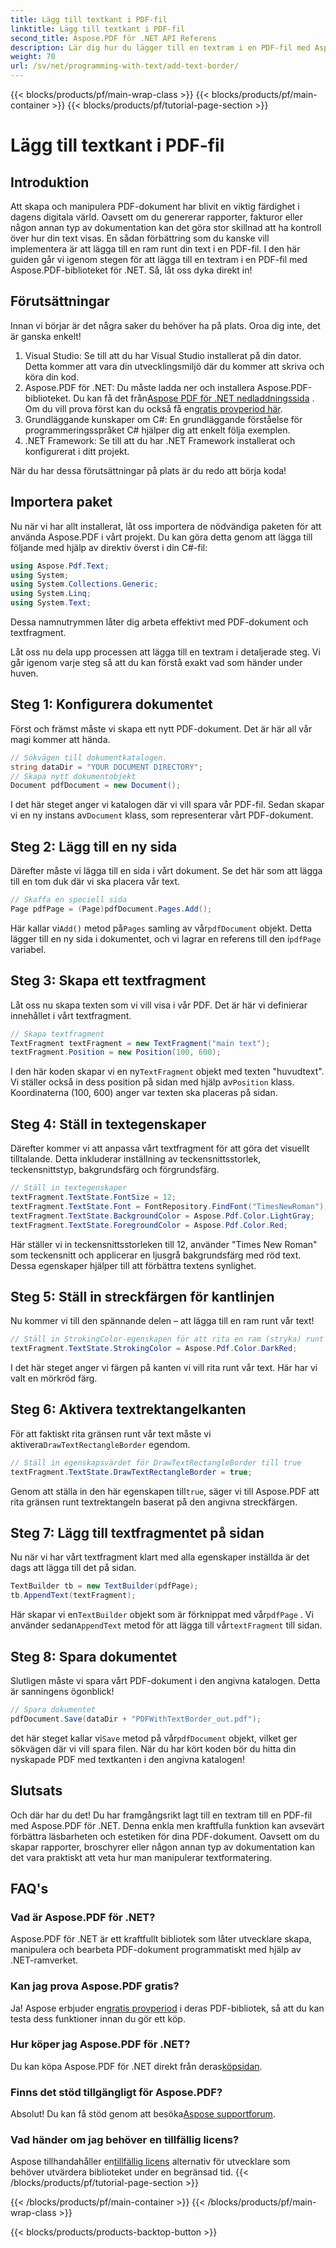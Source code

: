 ```yaml
---
title: Lägg till textkant i PDF-fil
linktitle: Lägg till textkant i PDF-fil
second_title: Aspose.PDF för .NET API Referens
description: Lär dig hur du lägger till en textram i en PDF-fil med Aspose.PDF för .NET med denna steg-för-steg-guide. Förbättra dina PDF-dokument.
weight: 70
url: /sv/net/programming-with-text/add-text-border/
---
```


{{< blocks/products/pf/main-wrap-class >}}
{{< blocks/products/pf/main-container >}}
{{< blocks/products/pf/tutorial-page-section >}}

# Lägg till textkant i PDF-fil

## Introduktion

Att skapa och manipulera PDF-dokument har blivit en viktig färdighet i dagens digitala värld. Oavsett om du genererar rapporter, fakturor eller någon annan typ av dokumentation kan det göra stor skillnad att ha kontroll över hur din text visas. En sådan förbättring som du kanske vill implementera är att lägga till en ram runt din text i en PDF-fil. I den här guiden går vi igenom stegen för att lägga till en textram i en PDF-fil med Aspose.PDF-biblioteket för .NET. Så, låt oss dyka direkt in!

## Förutsättningar

Innan vi börjar är det några saker du behöver ha på plats. Oroa dig inte, det är ganska enkelt!

1. Visual Studio: Se till att du har Visual Studio installerat på din dator. Detta kommer att vara din utvecklingsmiljö där du kommer att skriva och köra din kod.
2.  Aspose.PDF för .NET: Du måste ladda ner och installera Aspose.PDF-biblioteket. Du kan få det från[Aspose PDF för .NET nedladdningssida](https://releases.aspose.com/pdf/net/) . Om du vill prova först kan du också få en[gratis provperiod här](https://releases.aspose.com/).
3. Grundläggande kunskaper om C#: En grundläggande förståelse för programmeringsspråket C# hjälper dig att enkelt följa exemplen.
4. .NET Framework: Se till att du har .NET Framework installerat och konfigurerat i ditt projekt.

När du har dessa förutsättningar på plats är du redo att börja koda!

## Importera paket

Nu när vi har allt installerat, låt oss importera de nödvändiga paketen för att använda Aspose.PDF i vårt projekt. Du kan göra detta genom att lägga till följande med hjälp av direktiv överst i din C#-fil:

```csharp
using Aspose.Pdf.Text;
using System;
using System.Collections.Generic;
using System.Linq;
using System.Text;

```

Dessa namnutrymmen låter dig arbeta effektivt med PDF-dokument och textfragment. 

Låt oss nu dela upp processen att lägga till en textram i detaljerade steg. Vi går igenom varje steg så att du kan förstå exakt vad som händer under huven.

## Steg 1: Konfigurera dokumentet

Först och främst måste vi skapa ett nytt PDF-dokument. Det är här all vår magi kommer att hända.

```csharp
// Sökvägen till dokumentkatalogen.
string dataDir = "YOUR DOCUMENT DIRECTORY";
// Skapa nytt dokumentobjekt
Document pdfDocument = new Document();
```

 I det här steget anger vi katalogen där vi vill spara vår PDF-fil. Sedan skapar vi en ny instans av`Document` klass, som representerar vårt PDF-dokument.

## Steg 2: Lägg till en ny sida

Därefter måste vi lägga till en sida i vårt dokument. Se det här som att lägga till en tom duk där vi ska placera vår text.

```csharp
// Skaffa en speciell sida
Page pdfPage = (Page)pdfDocument.Pages.Add();
```

 Här kallar vi`Add()` metod på`Pages` samling av vår`pdfDocument` objekt. Detta lägger till en ny sida i dokumentet, och vi lagrar en referens till den i`pdfPage` variabel.

## Steg 3: Skapa ett textfragment

Låt oss nu skapa texten som vi vill visa i vår PDF. Det är här vi definierar innehållet i vårt textfragment.

```csharp
// Skapa textfragment
TextFragment textFragment = new TextFragment("main text");
textFragment.Position = new Position(100, 600);
```

 I den här koden skapar vi en ny`TextFragment` objekt med texten "huvudtext". Vi ställer också in dess position på sidan med hjälp av`Position` klass. Koordinaterna (100, 600) anger var texten ska placeras på sidan.

## Steg 4: Ställ in textegenskaper

Därefter kommer vi att anpassa vårt textfragment för att göra det visuellt tilltalande. Detta inkluderar inställning av teckensnittsstorlek, teckensnittstyp, bakgrundsfärg och förgrundsfärg.

```csharp
// Ställ in textegenskaper
textFragment.TextState.FontSize = 12;
textFragment.TextState.Font = FontRepository.FindFont("TimesNewRoman");
textFragment.TextState.BackgroundColor = Aspose.Pdf.Color.LightGray;
textFragment.TextState.ForegroundColor = Aspose.Pdf.Color.Red;
```

Här ställer vi in teckensnittsstorleken till 12, använder "Times New Roman" som teckensnitt och applicerar en ljusgrå bakgrundsfärg med röd text. Dessa egenskaper hjälper till att förbättra textens synlighet.

## Steg 5: Ställ in streckfärgen för kantlinjen

Nu kommer vi till den spännande delen – att lägga till en ram runt vår text!

```csharp
// Ställ in StrokingColor-egenskapen för att rita en ram (stryka) runt textrektangeln
textFragment.TextState.StrokingColor = Aspose.Pdf.Color.DarkRed;
```

I det här steget anger vi färgen på kanten vi vill rita runt vår text. Här har vi valt en mörkröd färg.

## Steg 6: Aktivera textrektangelkanten

 För att faktiskt rita gränsen runt vår text måste vi aktivera`DrawTextRectangleBorder` egendom.

```csharp
// Ställ in egenskapsvärdet för DrawTextRectangleBorder till true
textFragment.TextState.DrawTextRectangleBorder = true;
```

 Genom att ställa in den här egenskapen till`true`, säger vi till Aspose.PDF att rita gränsen runt textrektangeln baserat på den angivna streckfärgen.

## Steg 7: Lägg till textfragmentet på sidan

Nu när vi har vårt textfragment klart med alla egenskaper inställda är det dags att lägga till det på sidan.

```csharp
TextBuilder tb = new TextBuilder(pdfPage);
tb.AppendText(textFragment);
```

 Här skapar vi en`TextBuilder` objekt som är förknippat med vår`pdfPage` . Vi använder sedan`AppendText` metod för att lägga till vår`textFragment` till sidan. 

## Steg 8: Spara dokumentet

Slutligen måste vi spara vårt PDF-dokument i den angivna katalogen. Detta är sanningens ögonblick!

```csharp
// Spara dokumentet
pdfDocument.Save(dataDir + "PDFWithTextBorder_out.pdf");
```

 det här steget kallar vi`Save` metod på vår`pdfDocument` objekt, vilket ger sökvägen där vi vill spara filen. När du har kört koden bör du hitta din nyskapade PDF med textkanten i den angivna katalogen!

## Slutsats

Och där har du det! Du har framgångsrikt lagt till en textram till en PDF-fil med Aspose.PDF för .NET. Denna enkla men kraftfulla funktion kan avsevärt förbättra läsbarheten och estetiken för dina PDF-dokument. Oavsett om du skapar rapporter, broschyrer eller någon annan typ av dokumentation kan det vara praktiskt att veta hur man manipulerar textformatering.

## FAQ's

### Vad är Aspose.PDF för .NET?
Aspose.PDF för .NET är ett kraftfullt bibliotek som låter utvecklare skapa, manipulera och bearbeta PDF-dokument programmatiskt med hjälp av .NET-ramverket.

### Kan jag prova Aspose.PDF gratis?
 Ja! Aspose erbjuder en[gratis provperiod](https://releases.aspose.com/) i deras PDF-bibliotek, så att du kan testa dess funktioner innan du gör ett köp.

### Hur köper jag Aspose.PDF för .NET?
 Du kan köpa Aspose.PDF för .NET direkt från deras[köpsidan](https://purchase.aspose.com/buy).

### Finns det stöd tillgängligt för Aspose.PDF?
 Absolut! Du kan få stöd genom att besöka[Aspose supportforum](https://forum.aspose.com/c/pdf/10).

### Vad händer om jag behöver en tillfällig licens?
 Aspose tillhandahåller en[tillfällig licens](https://purchase.aspose.com/temporary-license/) alternativ för utvecklare som behöver utvärdera biblioteket under en begränsad tid.
{{< /blocks/products/pf/tutorial-page-section >}}

{{< /blocks/products/pf/main-container >}}
{{< /blocks/products/pf/main-wrap-class >}}

{{< blocks/products/products-backtop-button >}}
